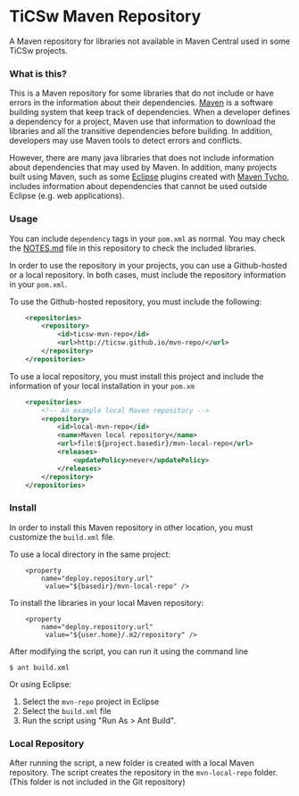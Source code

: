 # TiCSw Maven Repository
A Maven repository for libraries not available in Maven Central used in some TiCSw projects.

### What is this?

This is a Maven repository for some libraries that do not include or have errors in the information about their dependencies. 
[Maven][maven] is a software building system that keep track of dependencies. When a developer defines a dependency for a project, Maven use that information to download the libraries and all the transitive dependencies before building. In addition, developers may use Maven tools to detect errors and conflicts.

However, there are many java libraries that does not include information about dependencies that may used by Maven. In addition, many projects built using Maven, such as some [Eclipse][eclipse] plugins created with [Maven Tycho][tycho], includes information about dependencies that cannot be used outside Eclipse (e.g. web applications).

[maven]: http://maven.apache.org/
[eclipse]: https://eclipse.org/
[tycho]: https://eclipse.org/tycho/

### Usage

You can include `dependency` tags in your `pom.xml` as normal. You may check the [NOTES.md](NOTES.md) file in this repository to check the included libraries. 

In order to use the repository in your projects, you can use a Github-hosted or a local repository. In both cases, must include the repository information in your ``pom.xml``.

To use the Github-hosted repository, you must include the following:

```xml
	<repositories>
		<repository>
			<id>ticsw-mvn-repo</id>
			<url>http://ticsw.github.io/mvn-repo/</url>
		</repository>
	</repositories>
``` 

To use a local repository, you must install this project and include the information of your local installation in your ``pom.xm``

```xml
	<repositories>
		<!-- An example local Maven repository -->			
		<repository>
			<id>local-mvn-repo</id>
			<name>Maven local repository</name>
			<url>file:${project.basedir}/mvn-local-repo</url>
			<releases>
				<updatePolicy>never</updatePolicy>
			</releases>
		</repository>
	</repositories>
``` 

### Install

In order to install this Maven repository in other location, you must customize the ``build.xml`` file.

To use a local directory in the same project:

    	<property 
    	    name="deploy.repository.url" 
			 value="${basedir}/mvn-local-repo" />

To install the libraries in your local Maven repository:

		<property 
		    name="deploy.repository.url" 
			 value="${user.home}/.m2/repository" />

After modifying the script, you can run it using the command line

    $ ant build.xml

Or using Eclipse:

1. Select the ``mvn-repo`` project in Eclipse
2. Select the ``build.xml`` file
3. Run the script using "Run As > Ant Build".

### Local Repository

After running the script, a new folder is created with a local Maven repository. The script creates the repository in the ``mvn-local-repo`` folder. (This folder is not included in the Git repository)  
